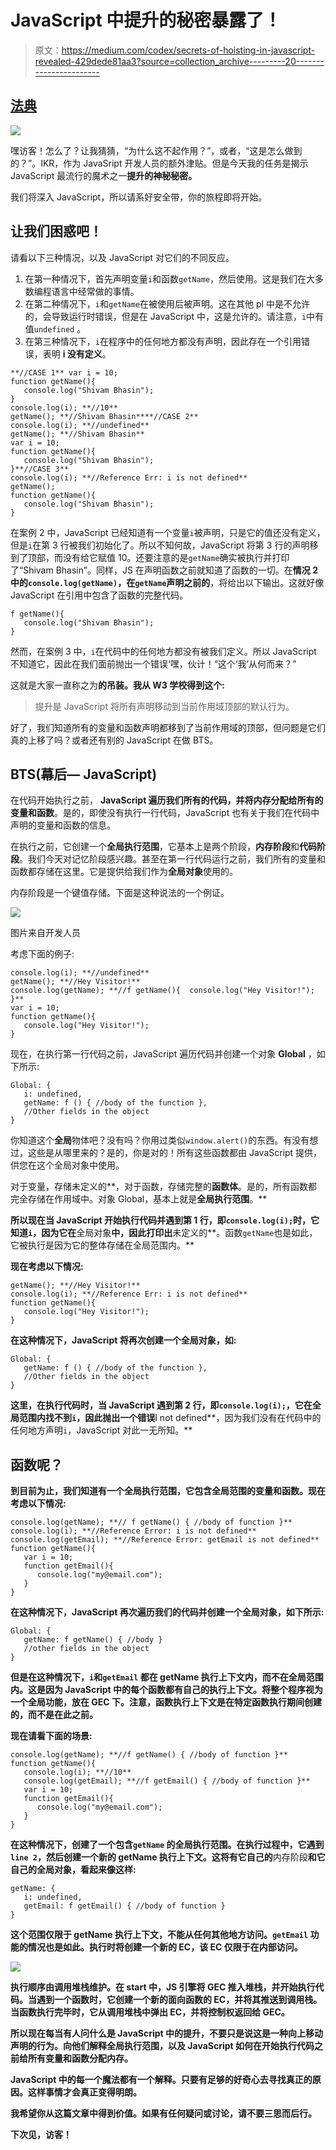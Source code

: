 # JavaScript 中提升的秘密暴露了！

> 原文：<https://medium.com/codex/secrets-of-hoisting-in-javascript-revealed-429dede81aa3?source=collection_archive---------20----------------------->

## [法典](http://medium.com/codex)

![](img/49e78de43e166b1ab7b3207f812b0cb1.png)

嘿访客！怎么了？让我猜猜，“为什么这不起作用？”，或者，“这是怎么做到的？”。IKR，作为 JavaSript 开发人员的额外津贴。但是今天我的任务是揭示 JavaScript 最流行的魔术之一**提升的神秘秘密。**

我们将深入 JavaScript，所以请系好安全带，你的旅程即将开始。

## 让我们困惑吧！

请看以下三种情况，以及 JavaScript 对它们的不同反应。

1.  在第一种情况下，首先声明变量`i`和函数`getName`，然后使用。这是我们在大多数编程语言中经常做的事情。
2.  在第二种情况下，`i`和`getName`在被使用后被声明。这在其他 pl 中是不允许的，会导致运行时错误，但是在 JavaScript 中，这是允许的。请注意，`i`中有值`undefined` 。
3.  在第三种情况下，`i`在程序中的任何地方都没有声明，因此存在一个引用错误，表明 **i 没有定义**。

```
**//CASE 1** var i = 10;
function getName(){
   console.log("Shivam Bhasin");
}
console.log(i); **//10**
getName(); **//Shivam Bhasin****//CASE 2**
console.log(i); **//undefined**
getName(); **//Shivam Bhasin**
var i = 10;
function getName(){
   console.log("Shivam Bhasin");
}**//CASE 3**
console.log(i); **//Reference Err: i is not defined**
getName();
function getName(){
   console.log("Shivam Bhasin");
}
```

在案例 2 中，JavaScript 已经知道有一个变量`i`被声明，只是它的值还没有定义，但是`i`在第 3 行被我们初始化了。所以不知何故，JavaScript 将第 3 行的声明移到了顶部，而没有给它赋值 10。还要注意的是`getName`确实被执行并打印了“Shivam Bhasin”。同样，JS 在声明函数之前就知道了函数的一切。在**情况 2 中的`console.log(getName)`，在`getName`声明之前的**，将给出以下输出。这就好像 JavaScript 在引用中包含了函数的完整代码。

```
f getName(){
   console.log("Shivam Bhasin");
}
```

然而，在案例 3 中，`i`在代码中的任何地方都没有被我们定义。所以 JavaScript 不知道它，因此在我们面前抛出一个错误‘嘿，伙计！“这个‘我’从何而来？”

这就是大家一直称之为**的吊装。我从 W3 学校得到这个:**

> 提升是 JavaScript 将所有声明移动到当前作用域顶部的默认行为。

好了，我们知道所有的变量和函数声明都移到了当前作用域的顶部，但问题是它们真的上移了吗？或者还有别的 JavaScript 在做 BTS。

## BTS(幕后— JavaScript)

在代码开始执行之前， **JavaScript 遍历我们所有的代码，并将内存分配给所有的变量和函数**。是的，即使没有执行一行代码，JavaScript 也有关于我们在代码中声明的变量和函数的信息。

在执行之前，它创建一个**全局执行范围**，它基本上是两个阶段，**内存阶段**和**代码阶段**。我们今天对记忆阶段感兴趣。甚至在第一行代码运行之前，我们所有的变量和函数都存储在这里。它是提供给我们作为**全局对象**使用的。

内存阶段是一个键值存储。下面是这种说法的一个例证。

![](img/57196b5d4577c5f09a799bbd716aa122.png)

图片来自开发人员

考虑下面的例子:

```
console.log(i); **//undefined**
getName(); **//Hey Visitor!**
console.log(getName); **//f getName(){  console.log("Hey Visitor!"); }**
var i = 10;
function getName(){
   console.log("Hey Visitor!");
}
```

现在，在执行第一行代码之前，JavaScript 遍历代码并创建一个对象 **Global** ，如下所示:

```
Global: {
   i: undefined,
   getName: f () { //body of the function },
   //Other fields in the object
}
```

你知道这个**全局**物体吧？没有吗？你用过类似`window.alert()`的东西。有没有想过，这些是从哪里来的？是的，你是对的！所有这些函数都由 JavaScript 提供，供您在这个全局对象中使用。

对于变量，存储未定义的**，对于函数，存储完整的**函数体**。是的，所有函数都完全存储在作用域中。对象 Global，基本上就是**全局执行范围**。**

**所以现在当 JavaScript 开始执行代码并遇到第 1 行，即`console.log(i);`时，它知道`i`，因为它在**全局对象**中，因此打印出**未定义的**。函数`getName`也是如此，它被执行是因为它的整体存储在全局范围内。**

**现在考虑以下情况:**

```
getName(); **//Hey Visitor!**
console.log(i); **//Reference Err: i is not defined**
function getName(){
   console.log("Hey Visitor!");
}
```

**在这种情况下，JavaScript 将再次创建一个全局对象，如:**

```
Global: {
   getName: f () { //body of the function },
   //Other fields in the object
}
```

**这里，在执行代码时，当 JavaScript 遇到第 2 行，即`console.log(i);`，它在全局范围内找不到`i`，因此抛出一个错误**I not defined**，因为我们没有在代码中的任何地方声明`i`，JavaScript 对此一无所知。**

## **函数呢？**

**到目前为止，我们知道有一个全局执行范围，它包含全局范围的变量和函数。现在考虑以下情况:**

```
console.log(getName); **// f getName() { //body of function }**
console.log(i); **//Reference Error: i is not defined**
console.log(getEmail); **//Reference Error: getEmail is not defined**
function getName(){
   var i = 10;
   function getEmail(){
      console.log("my@email.com");
   }
}
```

**在这种情况下，JavaScript 再次遍历我们的代码并创建一个全局对象，如下所示:**

```
Global: {
   getName: f getName() { //body }
   //other fields in the object
}
```

**但是在这种情况下，`i`和`getEmail` 都在 **getName 执行上下文**内，而不在全局范围内。这是因为 JavaScript 中的每个函数都有自己的执行上下文。将整个程序视为一个全局功能，放在 **GEC** 下。注意，函数执行上下文是在特定函数执行期间创建的，而不是在此之前。**

**现在请看下面的场景:**

```
console.log(getName); **//f getName() { //body of function }**
function getName(){
   console.log(i); **//10**
   console.log(getEmail); **//f getEmail() { //body of function }**
   var i = 10;
   function getEmail(){
      console.log("my@email.com");
   }
}
```

**在这种情况下，创建了一个包含`getName` 的全局执行范围。在执行过程中，它遇到`line 2`，然后创建一个新的 **getName 执行上下文**。这将有它自己的**内存阶段**和它自己的全局对象，看起来像这样:**

```
getName: {
   i: undefined,
   getEmail: f getEmail() { //body of function }
}
```

**这个范围仅限于 **getName 执行上下文**，不能从任何其他地方访问。`getEmail` 功能的情况也是如此。执行时将创建一个新的 EC，该 EC 仅限于在内部访问。**

**![](img/73bb3f6d83b06d39ecd2eb00ca691186.png)**

**执行顺序由调用堆栈维护。在 start 中，JS 引擎将 GEC 推入堆栈，并开始执行代码。当遇到一个函数时，它创建一个新的面向函数的 EC，并将其推送到调用栈。当函数执行完毕时，它从调用堆栈中弹出 EC，并将控制权返回给 GEC。**

**所以现在每当有人问什么是 JavaScript 中的提升，不要只是说这是一种向上移动声明的行为。向他们解释全局执行范围，以及 JavaScript 如何在开始执行代码之前给所有变量和函数分配内存。**

**JavaScript 中的每一个魔法都有一个解释。只要有足够的好奇心去寻找真正的原因。这样事情才会真正变得明朗。**

**我希望你从这篇文章中得到价值。如果有任何疑问或讨论，请不要三思而后行。**

**下次见，访客！**